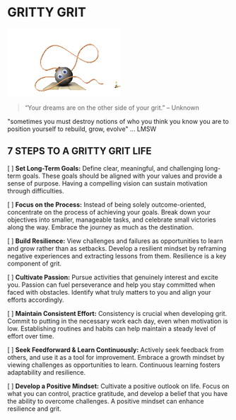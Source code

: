 # GRITTY GRIT

![bomb gif](images/bomb.gif)

> “Your dreams are on the other side of your grit.” – Unknown

"sometimes you must destroy notions of who you think you know you are to position yourself to rebuild, grow, evolve" ... LMSW

## 7 STEPS TO A GRITTY GRIT LIFE<br>

[ ] **Set Long-Term Goals:** Define clear, meaningful, and challenging long-term goals. These goals should be aligned with your values and provide a sense of purpose. Having a compelling vision can sustain motivation through difficulties.

[ ] **Focus on the Process:**
Instead of being solely outcome-oriented, concentrate on the process of achieving your goals. Break down your objectives into smaller, manageable tasks, and celebrate small victories along the way. Embrace the journey as much as the destination.

[ ] **Build Resilience:**
View challenges and failures as opportunities to learn and grow rather than as setbacks. Develop a resilient mindset by reframing negative experiences and extracting lessons from them. Resilience is a key component of grit.

[ ] **Cultivate Passion:**
Pursue activities that genuinely interest and excite you. Passion can fuel perseverance and help you stay committed when faced with obstacles. Identify what truly matters to you and align your efforts accordingly.

[ ] **Maintain Consistent Effort:**
Consistency is crucial when developing grit. Commit to putting in the necessary work each day, even when motivation is low. Establishing routines and habits can help maintain a steady level of effort over time.

[ ] **Seek Feedforward & Learn Continuously:**
Actively seek feedback from others, and use it as a tool for improvement. Embrace a growth mindset by viewing challenges as opportunities to learn. Continuous learning fosters adaptability and resilience.

[ ] **Develop a Positive Mindset:**
Cultivate a positive outlook on life. Focus on what you can control, practice gratitude, and develop a belief that you have the ability to overcome challenges. A positive mindset can enhance resilience and grit.

